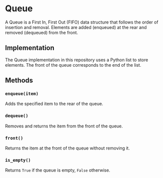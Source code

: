 # Queue

A Queue is a First In, First Out (FIFO) data structure that follows the order of insertion and removal. Elements are added (enqueued) at the rear and removed (dequeued) from the front.

## Implementation

The Queue implementation in this repository uses a Python list to store elements. The front of the queue corresponds to the end of the list.

## Methods

### `enqueue(item)`

Adds the specified item to the rear of the queue.

### `dequeue()`

Removes and returns the item from the front of the queue.

### `front()`

Returns the item at the front of the queue without removing it.

### `is_empty()`

Returns `True` if the queue is empty, `False` otherwise.
